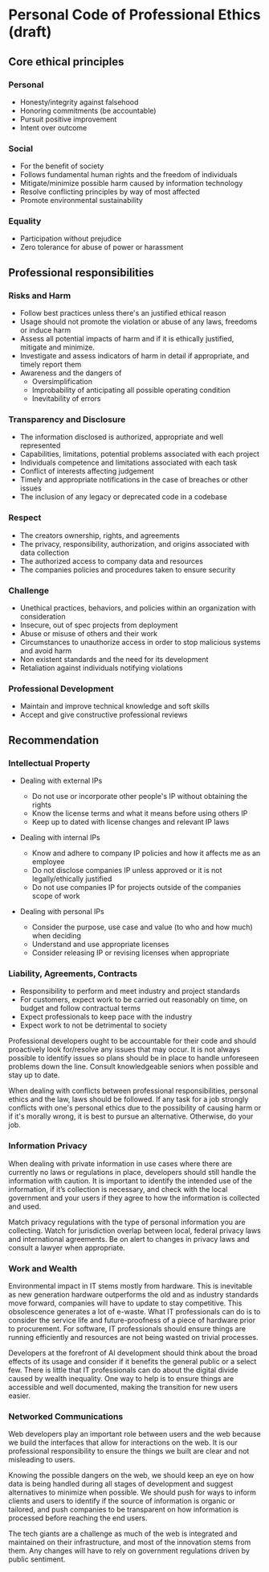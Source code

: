 # Personal Code of Professional Ethics (draft)

## Core ethical principles

### Personal

- Honesty/integrity against falsehood
- Honoring commitments (be accountable)
- Pursuit positive improvement
- Intent over outcome

### Social

- For the benefit of society
- Follows fundamental human rights and the freedom of individuals
- Mitigate/minimize possible harm caused by information technology
- Resolve conflicting principles by way of most affected
- Promote environmental sustainability

### Equality

- Participation without prejudice
- Zero tolerance for abuse of power or harassment

## Professional responsibilities

### Risks and Harm

- Follow best practices unless there's an justified ethical reason
- Usage should not promote the violation or abuse of any laws, freedoms or induce harm
- Assess all potential impacts of harm and if it is ethically justified, mitigate and minimize.
- Investigate and assess indicators of harm in detail if appropriate, and timely report them
- Awareness and the dangers of
  - Oversimplification
  - Improbability of anticipating all possible operating condition
  - Inevitability of errors

### Transparency and Disclosure

- The information disclosed is authorized, appropriate and well represented
- Capabilities, limitations, potential problems associated with each project
- Individuals competence and limitations associated with each task
- Conflict of interests affecting judgement
- Timely and appropriate notifications in the case of breaches or other issues
- The inclusion of any legacy or deprecated code in a codebase

### Respect

- The creators ownership, rights, and agreements
- The privacy, responsibility, authorization, and origins associated with data collection
- The authorized access to company data and resources
- The companies policies and procedures taken to ensure security

### Challenge

- Unethical practices, behaviors, and policies within an organization with consideration
- Insecure, out of spec projects from deployment
- Abuse or misuse of others and their work
- Circumstances to unauthorize access in order to stop malicious systems and avoid harm
- Non existent standards and the need for its development
- Retaliation against individuals notifying violations

### Professional Development

- Maintain and improve technical knowledge and soft skills
- Accept and give constructive professional reviews

## Recommendation

### Intellectual Property

- Dealing with external IPs
  - Do not use or incorporate other people's IP without obtaining the rights
  - Know the license terms and what it means before using others IP
  - Keep up to dated with license changes and relevant IP laws

- Dealing with internal IPs
  - Know and adhere to company IP policies and how it affects me as an employee
  - Do not disclose companies IP unless approved or it is not legally/ethically justified
  - Do not use companies IP for projects outside of the companies scope of work

- Dealing with personal IPs
  - Consider the purpose, use case and value (to who and how much) when deciding
  - Understand and use appropriate licenses
  - Consider releasing IP or revising licenses when appropriate

### Liability, Agreements, Contracts

- Responsibility to perform and meet industry and project standards
- For customers, expect work to be carried out reasonably on time, on budget and follow contractual terms
- Expect professionals to keep pace with the industry
- Expect work to not be detrimental to society

Professional developers ought to be accountable for their code and should proactively look for/resolve any issues that may occur. It is not always possible to identify issues so plans should be in place to handle unforeseen problems down the line. Consult knowledgeable seniors when possible and stay up to date.

When dealing with conflicts between professional responsibilities, personal ethics and the law, laws should be followed. If any task for a job strongly conflicts with one's personal ethics due to the possibility of causing harm or if it's morally wrong, it is best to pursue an alternative. Otherwise, do your job.

### Information Privacy

When dealing with private information in use cases where there are currently no laws or regulations in place, developers should still handle the information with caution. It is important to identify the intended use of the information, if it’s collection is necessary, and check with the local government and your users if they agree to how the information is collected and used.

Match privacy regulations with the type of personal information you are collecting. Watch for jurisdiction overlap between local, federal privacy laws and international agreements. Be on alert to changes in privacy laws and consult a lawyer when appropriate.

### Work and Wealth

Environmental impact in IT stems mostly from hardware. This is inevitable as new generation hardware outperforms the old and as industry standards move forward, companies will have to update to stay competitive. This obsolescence generates a lot of e-waste. What IT professionals can do is to consider the service life and future-proofness of a piece of hardware prior to procurement. For software, IT professionals should ensure things are running efficiently and resources are not being wasted on trivial processes.

Developers at the forefront of AI development should think about the broad effects of its usage and consider if it benefits the general public or a select few.
There is little that IT professionals can do about the digital divide caused by wealth inequality. One way to help is to ensure things are accessible and well documented, making the transition for new users easier.

### Networked Communications

Web developers play an important role between users and the web because we build the interfaces that allow for interactions on the web. It is our professional responsibility to ensure the things we built are clear and not misleading to users.

Knowing the possible dangers on the web, we should keep an eye on how data is being handled during all stages of development and suggest alternatives to minimize when possible. We should push for ways to inform clients and users to identify if the source of information is organic or tailored, and push companies to be transparent on how information is processed before reaching the end users.

The tech giants are a challenge as much of the web is integrated and maintained on their infrastructure, and most of the innovation stems from them. Any changes will have to rely on government regulations driven by public sentiment.
